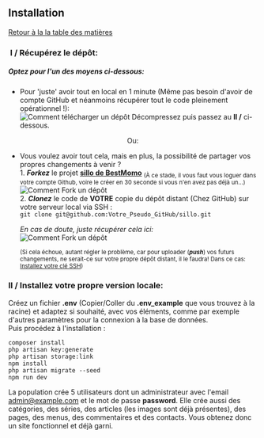 ## Installation

[Retour à la la table des matières](README.md)

### &nbsp;I / Récupérez le dépôt:

##### Optez pour l'un des moyens ci-dessous:

- Pour 'juste' avoir tout en local en 1 minute
  (Même pas besoin d'avoir de compte GitHub et néanmoins récupérer tout le code pleinement opérationnel !):<br>
  ![Comment télécharger un dépôt](..\public\storage\imgs_doc\get_repository_by_zip.png)
  Décompressez puis passez au **II /** ci-dessous.
  
<p align="center">Ou:</p>

- Vous voulez avoir tout cela, mais en plus, la possibilité de partager vos propres changements à venir ?<br>
      1. ***Forkez*** le projet **[sillo **de** BestMomo](https://github.com/bestmomo/sillo)**
      <sub>(À ce stade, il vous faut vous loguer dans votre compte Github, voire le créer en 30 seconde si vous n'en avez pas déjà un...)</sub><br>
      ![Comment Fork un dépôt](..\public\storage\imgs_doc\fork.png)<br>
      2. ***Clonez*** le code de **VOTRE** copie du dépôt distant (Chez GitHub) sur votre serveur local via SSH :<br>
    `git clone git@github.com:Votre_Pseudo_GitHub/sillo.git`<br>
    
    *En cas de doute, juste récupérer cela ici:*<br>
      ![Comment Fork un dépôt](..\public\storage\imgs_doc\clone.png)<br>
    
    <sub>(Si cela échoue, autant régler le problème, car pour uploader (***push***) vos futurs changements, ne serait-ce sur votre propre dépôt distant, il le faudra! Dans ce cas: [Installez votre clé SSH](https://docs.github.com/fr/authentication/connecting-to-github-with-ssh/generating-a-new-ssh-key-and-adding-it-to-the-ssh-agent))</sub>
  
### II / Installez votre propre version locale: 

Créez un fichier **.env** (Copier/Coller du **.env_example** que vous trouvez à la racine) et adaptez si souhaité, avec vos éléments, comme par exemple d'autres paramètres pour la connexion à la base de données.<br>
Puis procédez à l'installation :<br>

  `composer install`<br>
  `php artisan key:generate`<br>
  `php artisan storage:link`<br>
  `npm install`<br>
  `php artisan migrate --seed`<br>
  `npm run dev`
  
  La population crée 5 utilisateurs dont un administrateur avec l'email admin@example.com et le mot de passe **password**. Elle crée aussi des catégories, des séries, des articles (les images sont déjà présentes), des pages, des menus, des commentaires et des contacts. Vous obtenez donc un site fonctionnel et déjà garni.

